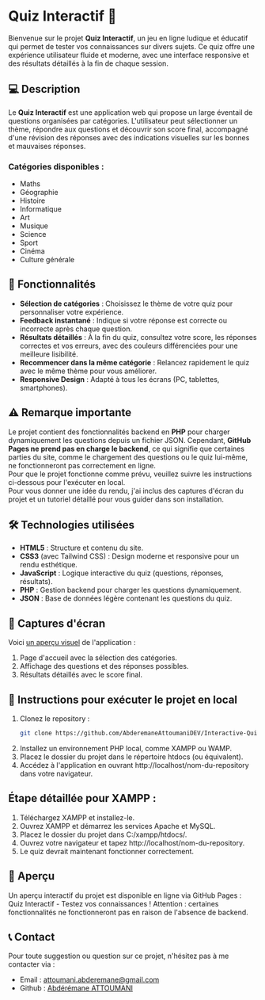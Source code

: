 # Quiz Interactif 🤔​

Bienvenue sur le projet **Quiz Interactif**, un jeu en ligne ludique et éducatif qui permet de tester vos connaissances sur divers sujets. Ce quiz offre une expérience utilisateur fluide et moderne, avec une interface responsive et des résultats détaillés à la fin de chaque session.

## 💻 Description

Le **Quiz Interactif** est une application web qui propose un large éventail de questions organisées par catégories. L'utilisateur peut sélectionner un thème, répondre aux questions et découvrir son score final, accompagné d'une révision des réponses avec des indications visuelles sur les bonnes et mauvaises réponses.

### Catégories disponibles :
- Maths
- Géographie
- Histoire
- Informatique
- Art
- Musique
- Science
- Sport
- Cinéma
- Culture générale

## 🚀 Fonctionnalités

- **Sélection de catégories** : Choisissez le thème de votre quiz pour personnaliser votre expérience.
- **Feedback instantané** : Indique si votre réponse est correcte ou incorrecte après chaque question.
- **Résultats détaillés** : À la fin du quiz, consultez votre score, les réponses correctes et vos erreurs, avec des couleurs différenciées pour une meilleure lisibilité.
- **Recommencer dans la même catégorie** : Relancez rapidement le quiz avec le même thème pour vous améliorer.
- **Responsive Design** : Adapté à tous les écrans (PC, tablettes, smartphones).

## ⚠️ Remarque importante

Le projet contient des fonctionnalités backend en **PHP** pour charger dynamiquement les questions depuis un fichier JSON. Cependant, **GitHub Pages ne prend pas en charge le backend**, ce qui signifie que certaines parties du site, comme le chargement des questions ou le quiz lui-même, ne fonctionneront pas correctement en ligne.  
Pour que le projet fonctionne comme prévu, veuillez suivre les instructions ci-dessous pour l'exécuter en local.  
Pour vous donner une idée du rendu, j'ai inclus des captures d'écran du projet et un tutoriel détaillé pour vous guider dans son installation.

## 🛠️ Technologies utilisées

- **HTML5** : Structure et contenu du site.
- **CSS3** (avec Tailwind CSS) : Design moderne et responsive pour un rendu esthétique.
- **JavaScript** : Logique interactive du quiz (questions, réponses, résultats).
- **PHP** : Gestion backend pour charger les questions dynamiquement.
- **JSON** : Base de données légère contenant les questions du quiz.

## 📸 Captures d'écran

Voici <a href="https://github.com/AbderemaneAttoumaniDEV/Interactive-Quiz/issues/1" target="_blank">un aperçu visuel</a> de l'application :  
1. Page d'accueil avec la sélection des catégories.  
2. Affichage des questions et des réponses possibles.  
3. Résultats détaillés avec le score final.

## 📝 Instructions pour exécuter le projet en local

1. Clonez le repository :
   ```bash
   git clone https://github.com/AbderemaneAttoumaniDEV/Interactive-Quiz.git
2. Installez un environnement PHP local, comme XAMPP ou WAMP.
3. Placez le dossier du projet dans le répertoire htdocs (ou équivalent).
4. Accédez à l'application en ouvrant http://localhost/nom-du-repository dans votre navigateur.

## Étape détaillée pour XAMPP :
1. Téléchargez XAMPP et installez-le.
2. Ouvrez XAMPP et démarrez les services Apache et MySQL.
3. Placez le dossier du projet dans C:/xampp/htdocs/.
4. Ouvrez votre navigateur et tapez http://localhost/nom-du-repository.
5. Le quiz devrait maintenant fonctionner correctement.

## 🎨 Aperçu
Un aperçu interactif du projet est disponible en ligne via GitHub Pages :
Quiz Interactif - Testez vos connaissances !
Attention : certaines fonctionnalités ne fonctionneront pas en raison de l'absence de backend.

## 📞 Contact
Pour toute suggestion ou question sur ce projet, n'hésitez pas à me contacter via :
- Email : <a href="mailto:attoumani.abderemane@gmail.com" target="_blank">attoumani.abderemane@gmail.com</a>
- Github : <a href="https://github.com/AbderemaneAttoumaniDEV" target="_blank">Abdérémane ATTOUMANI</a>
